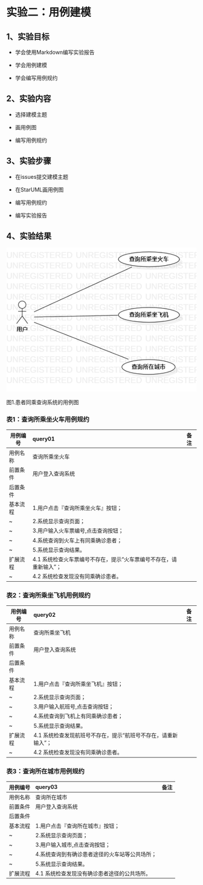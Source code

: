 # 实验二：用例建模

## 1、实验目标
- 学会使用Markdown编写实验报告

- 学会用例建模

- 学会编写用例规约

## 2、实验内容
- 选择建模主题

- 画用例图

- 编写用例规约

## 3、实验步骤
- 在issues提交建模主题

- 在StarUML画用例图

- 编写用例规约

- 编写实验报告

## 4、实验结果
![用例图](./Lab2_UseCaseDiagram.png)

图1.患者同乘查询系统的用例图

### 表1：查询所乘坐火车用例规约  

用例编号  | query01 | 备注  
-|:-|-  
用例名称  | 查询所乘坐火车 |   
前置条件  | 用户登入查询系统 |
后置条件  |      | 
基本流程  | 1.用户点击『查询所乘坐火车』按钮；  |  
~| 2.系统显示查询页面；  |   
~| 3.用户输入火车票编号,点击查询按钮；  |   
~| 4.系统查询到火车上有同乘确诊患者； |   
~| 5.系统显示查询结果。  |  
扩展流程  | 4.1 系统检查火车票编号不存在，提示“火车票编号不存在，请重新输入”；| 
~| 4.2 系统检查发现没有同乘确诊患者。 |  

### 表2：查询所乘坐飞机用例规约  

用例编号  | query02 | 备注  
-|:-|-  
用例名称  | 查询所乘坐飞机 |   
前置条件  | 用户登入查询系统 | 
后置条件  |      |  
基本流程  | 1.用户点击『查询所乘坐飞机』按钮；  |
~| 2.系统显示查询页面；  |   
~| 3.用户输入航班号,点击查询按钮；|   
~| 4.系统查询到飞机上有同乘确诊患者； |   
~| 5.系统显示查询结果。 |  
扩展流程  | 4.1 系统检查发现航班号不存在，提示“航班号不存在，请重新输入”；|   
~| 4.2 系统检查发现没有同乘确诊患者。 |  

### 表3：查询所在城市用例规约  

用例编号  | query03 | 备注  
-|:-|-  
用例名称  | 查询所在城市 |   
前置条件  | 用户登入查询系统 | 
后置条件  |      |  
基本流程  | 1.用户点击『查询所在城市』按钮；  | 
~| 2.系统显示查询页面；  |   
~| 3.用户输入城市,点击查询按钮；  |   
~| 4.系统查询到有确诊患者途径的火车站等公共场所； |   
~| 5.系统显示查询结果。  |  
扩展流程  |  4.1 系统检查发现没有确诊患者途径的公共场所。|
